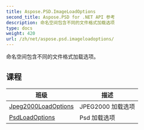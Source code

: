 ```yaml
---
title: Aspose.PSD.ImageLoadOptions
second_title: Aspose.PSD for .NET API 参考
description: 命名空间包含不同的文件格式加载选项
type: docs
weight: 420
url: /zh/net/aspose.psd.imageloadoptions/
---
```

命名空间包含不同的文件格式加载选项。

## 课程

| 班级 | 描述 |
| --- | --- |
| [Jpeg2000LoadOptions](./jpeg2000loadoptions/) | JPEG2000 加载选项 |
| [PsdLoadOptions](./psdloadoptions/) | Psd 加载选项 |


